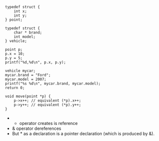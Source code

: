 ```
typedef struct {
    int x;
    int y;
} point;

typedef struct {
    char * brand;
    int model;
} vehicle;

point p;
p.x = 10;
p.y = 5;
printf("%d,%d\n", p.x, p.y);

vehicle mycar;
mycar.brand = "Ford";
mycar.model = 2007;
printf("%s %d\n", mycar.brand, mycar.model);
return 0;

void move(point *p) {
    p->x++; // equivalent (*p).x++;
    p->y++; // equivalent (*p).y++;
}
```

- * operator creates is reference
- & operator dereferences
- But * as a declaration is a pointer declaration (which is produced by &).
